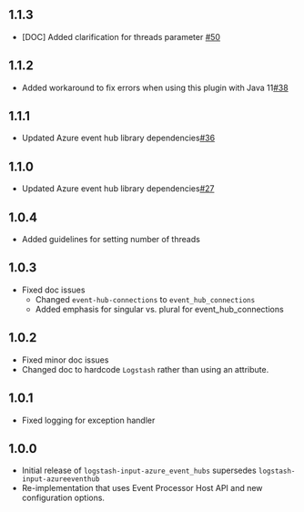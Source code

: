 ## 1.1.3
 - [DOC] Added clarification for threads parameter [#50](https://github.com/logstash-plugins/logstash-input-azure_event_hubs/pull/50)

## 1.1.2
 - Added workaround to fix errors when using this plugin with Java 11[#38](https://github.com/logstash-plugins/logstash-input-azure_event_hubs/pull/38)

## 1.1.1
 - Updated Azure event hub library dependencies[#36](https://github.com/logstash-plugins/logstash-input-azure_event_hubs/pull/36)

## 1.1.0
 - Updated Azure event hub library dependencies[#27](https://github.com/logstash-plugins/logstash-input-azure_event_hubs/pull/27)

## 1.0.4
 - Added guidelines for setting number of threads

## 1.0.3
 - Fixed doc issues
   - Changed `event-hub-connections` to `event_hub_connections`
   - Added emphasis for singular vs. plural for event_hub_connections

## 1.0.2
 - Fixed minor doc issues
 - Changed doc to hardcode `Logstash` rather than using an attribute.

## 1.0.1
 - Fixed logging for exception handler

## 1.0.0 
 - Initial release of `logstash-input-azure_event_hubs` supersedes `logstash-input-azureeventhub`
 - Re-implementation that uses Event Processor Host API and new configuration options.
